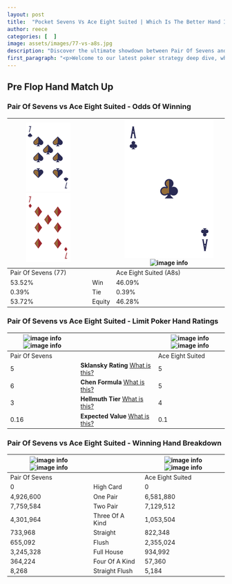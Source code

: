 ```yaml
---
layout: post
title:  "Pocket Sevens Vs Ace Eight Suited | Which Is The Better Hand In Poker? A Complete Guide"
author: reece
categories: [  ]
image: assets/images/77-vs-a8s.jpg
description: "Discover the ultimate showdown between Pair Of Sevens and Ace Eight Suited in poker! Uncover the odds, strategies, and scenarios where one hand triumphs over the other. Get ready to up your poker game with this thrilling analysis."
first_paragraph: "<p>Welcome to our latest poker strategy deep dive, where we're pitting two distinct hands against each other in a high-stakes showdown: Pair Of Sevens vs Ace Eight Suited.</p><p>In the dynamic world of poker, every decision counts, and knowing which hand holds the upper hand is key to your success at the table.</p><p>In this article, we'll dissect these two hands, explore the scenarios where one dominates the other, and equip you with the knowledge to make strategic choices that can tip the odds in your favor.</p><p>Get ready to unravel the intriguing dynamics of these poker hands and elevate your game to new heights.</p>"
---
```




[comment]: # (sp0)

## Pre Flop Hand Match Up

<div class="table hand-ratings" markdown="1"> 



### Pair Of Sevens vs Ace Eight Suited - Odds Of Winning


    
| ![image info](assets/images/hand1/7.png) ![image info](assets/images/hand1/7o.png) |  | ![image info](assets/images/hand2/a.png) ![image info](assets/images/hand2/8s.png) |
| -------- | -------- | -------- |
| Pair Of Sevens (77) |  | Ace Eight Suited (A8s) |
| 53.52% | Win | 46.09% |
| 0.39% | Tie | 0.39% |
| 53.72% | Equity | 46.28% |




[comment]: # (sp1)



### Pair Of Sevens vs Ace Eight Suited - Limit Poker Hand Ratings


    
| ![image info](https://www.riverpairs.com/assets/images/hand1/7.png) ![image info](https://www.riverpairs.com/assets/images/hand1/7o.png) |  | ![image info](https://www.riverpairs.com/assets/images/hand2/a.png) ![image info](https://www.riverpairs.com/assets/images/hand2/8s.png) |
| -------- | -------- | -------- |
| Pair Of Sevens |  | Ace Eight Suited |
| 5 | **Sklansky Rating** [What is this?](/sklansky-rating-explained) | 5 |
| 6 | **Chen Formula** [What is this?](/chen-formula-explained) | 5 |
| 3 | **Hellmuth Tier** [What is this?](/Hellmuth-tier-explained) | 4 |
| 0.16 | **Expected Value** [What is this?](/expected-value-explained) | 0.1 |




[comment]: # (sp2)



### Pair Of Sevens vs Ace Eight Suited - Winning Hand Breakdown


    
| ![image info](https://www.riverpairs.com/assets/images/hand1/7.png) ![image info](https://www.riverpairs.com/assets/images/hand1/7o.png) |  | ![image info](https://www.riverpairs.com/assets/images/hand2/a.png) ![image info](https://www.riverpairs.com/assets/images/hand2/8s.png) |
| -------- | -------- | -------- |
| Pair Of Sevens |  | Ace Eight Suited |
| 0 | High Card | 0 |
| 4,926,600 | One Pair | 6,581,880 |
| 7,759,584 | Two Pair | 7,129,512 |
| 4,301,964 | Three Of A Kind | 1,053,504 |
| 733,968 | Straight | 822,348 |
| 655,092 | Flush | 2,355,024 |
| 3,245,328 | Full House | 934,992 |
| 364,224 | Four Of A Kind | 57,360 |
| 8,268 | Straight Flush | 5,184 |




[comment]: # (sp3)



</div>

[comment]: # (sp4)



[comment]: # (sp5)

